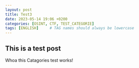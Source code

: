 ```yaml
---
layout: post
title: Test3
date: 2023-05-14 19:06 +0200
categories: [OSINT, CTF, TEST_CATEGORIE]
tags: [ENGLISH]     # TAG names should always be lowercase
---
```


## This is a test post

Whoa this Catagories test works!
